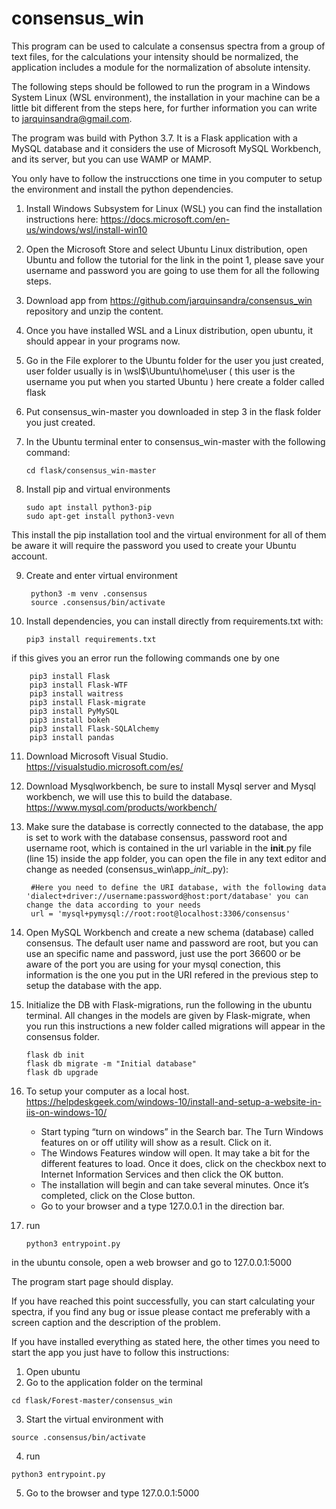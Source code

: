 # consensus_win

This program can be used to calculate a consensus spectra from a group of text files, for the calculations your intensity should be normalized, the application includes a module for the normalization of absolute intensity.

The following steps should be followed to run the program in a Windows System Linux (WSL environment), the installation in your machine can be a little bit different from the steps here, for further information you can write to jarquinsandra@gmail.com.

The program was build with Python 3.7. It is a Flask application with a MySQL database and it considers the use of Microsoft MySQL Workbench, and its server, but you can use WAMP or MAMP.

You only have to follow the instrucctions one time in you computer to setup the environment and install the python dependencies.

1.	Install Windows Subsystem for Linux (WSL) you can find the installation instructions here: https://docs.microsoft.com/en-us/windows/wsl/install-win10
2.	Open the Microsoft Store and select Ubuntu Linux distribution, open Ubuntu and follow the tutorial for the link in the point 1, please save your username and password you are going to use them for all the following steps.
3.	Download app from https://github.com/jarquinsandra/consensus_win repository and unzip the content.
4.	Once you have installed WSL and a Linux distribution, open ubuntu, it should appear in your programs now.
5.	Go in the File explorer to the Ubuntu folder for the user you just created, user folder usually is in  \\wsl$\Ubuntu\home\user ( this user is the username you put when you started Ubuntu ) here create a folder called flask
6.	Put consensus_win-master you downloaded in step 3 in the flask folder you just created. 
7.	In the Ubuntu terminal enter to consensus_win-master with the following command:

        cd flask/consensus_win-master

8.	Install pip and virtual environments 

        sudo apt install python3-pip
        sudo apt-get install python3-vevn

This install the pip installation tool and the virtual environment for all of them be aware it will require the password you used to create your Ubuntu account.

9. Create and enter virtual environment

        python3 -m venv .consensus
        source .consensus/bin/activate

10.	Install dependencies, you can install directly from requirements.txt with:

        pip3 install requirements.txt

if this gives you an error run the following commands one by one

        pip3 install Flask
        pip3 install Flask-WTF
        pip3 install waitress
        pip3 install Flask-migrate
        pip3 install PyMySQL
        pip3 install bokeh
        pip3 install Flask-SQLAlchemy
        pip3 install pandas

11.	Download Microsoft Visual Studio. https://visualstudio.microsoft.com/es/ 
12.	Download Mysqlworkbench, be sure to install Mysql server and Mysql workbench, we will use this to build the database. https://www.mysql.com/products/workbench/ 
13.	Make sure the database is correctly connected to the database, the app is set to work with the database consensus, password root and username root, which is contained in the url variable in the __init__.py file (line 15) inside the app folder, you can open the file in any text editor and change as needed  (consensus_win\app\__init__.py):


         #Here you need to define the URI database, with the following data 'dialect+driver://username:password@host:port/database' you can change the data according to your needs
         url = 'mysql+pymysql://root:root@localhost:3306/consensus'

14. Open MySQL Workbench and create a new schema (database) called consensus. The default user name and password are root, but you can use an specific name and password, just use the port 36600 or be aware of the port you are using for your mysql conection, this information is the one you put in the URI refered in the previous step to setup the database with the app.

15.	Initialize the DB with Flask-migrations, run the following in the ubuntu terminal. All changes in the models are given by Flask-migrate, when you run this instructions a new folder called migrations will appear in the consensus folder.

        flask db init
        flask db migrate -m "Initial database"
        flask db upgrade
        
16. To setup your computer as a local host. https://helpdeskgeek.com/windows-10/install-and-setup-a-website-in-iis-on-windows-10/ 
    - Start typing “turn on windows” in the Search bar. The Turn Windows features on or off utility will show as a result. Click on it.
    - The Windows Features window will open. It may take a bit for the different features to load. Once it does, click on the checkbox next to Internet Information Services and then click the OK button.
    - The installation will begin and can take several minutes. Once it’s completed, click on the Close button.
    - Go to your browser and a type 127.0.0.1 in the direction bar.
   
17. run

        python3 entrypoint.py 

in the ubuntu console, open a web browser and go to 127.0.0.1:5000

The program start page should display.

If you have reached this point successfully, you can start calculating your spectra, if you find any bug or issue please contact me preferably with a screen caption and the description of the problem.

If you have installed everything as stated here, the other times you need to start the app you just have to follow this instructions:
  1. Open ubuntu
  2. Go to the application folder on the terminal
    
    cd flask/Forest-master/consensus_win
    
  3. Start the virtual environment with 
  
    source .consensus/bin/activate
    
  4. run 
    
    python3 entrypoint.py 


  5. Go to the browser and type 127.0.0.1:5000
  
  

